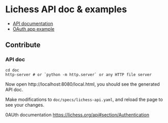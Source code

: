 # Lichess API doc & examples

- [API documentation](https://lichess.org/api)
- [OAuth app example](https://github.com/lichess-org/api/tree/master/example/oauth-authorization-code)

## Contribute

### API doc

```shell
cd doc
http-server # or `python -m http.server` or any HTTP file server
```

Now open http://localhost:8080/local.html, you should see the generated API doc.

Make modifications to `doc/specs/lichess-api.yaml`, and reload the page to see your changes.


0AUth documentation 
https://lichess.org/api#section/Authentication
